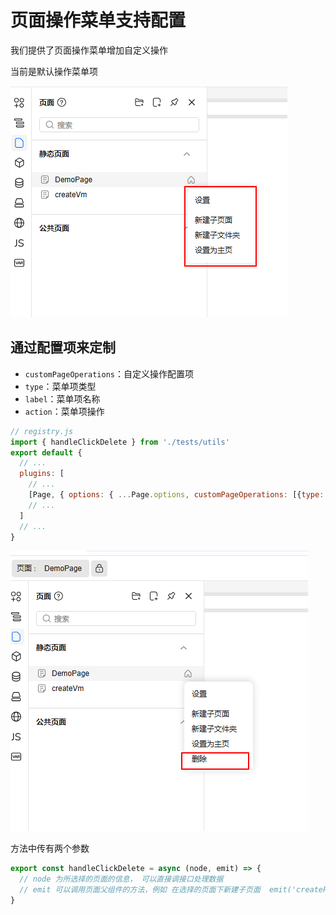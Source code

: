 # 页面操作菜单支持配置

我们提供了页面操作菜单增加自定义操作

当前是默认操作菜单项

![页面默认操作菜单](./imgs/page-default-action.png)

## 通过配置项来定制

- `customPageOperations`：自定义操作配置项
- `type`：菜单项类型
- `label`：菜单项名称
- `action`：菜单项操作

```js
// registry.js
import { handleClickDelete } from './tests/utils'
export default {
  // ...
  plugins: [
    // ...
    [Page, { options: { ...Page.options, customPageOperations: [{type: 'delete', label: '删除',  action: handleClickDelete}] } }]
    // ...
  ]
  // ...
}
```

![页面增加自定义操作菜单项](./imgs/page-custom-action.png)

方法中传有两个参数

```js
export const handleClickDelete = async (node, emit) => {
  // node 为所选择的页面的信息， 可以直接调接口处理数据
  // emit 可以调用页面父组件的方法，例如 在选择的页面下新建子页面  emit('createPage', 'staticPages', node.id)
}
```


